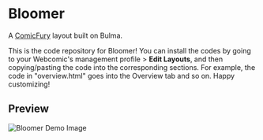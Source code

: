 # Bloomer
A [ComicFury](https://comicfury.com) layout built on Bulma.

This is the code repository for Bloomer! You can install the codes by going to your Webcomic's management profile > **Edit Layouts**, and then copying/pasting the code into the corresponding sections. For example, the code in "overview.html" goes into the Overview tab and so on. Happy customizing!


## Preview 
![Bloomer Demo Image](https://i.imgur.com/wNKgfV4.png)
